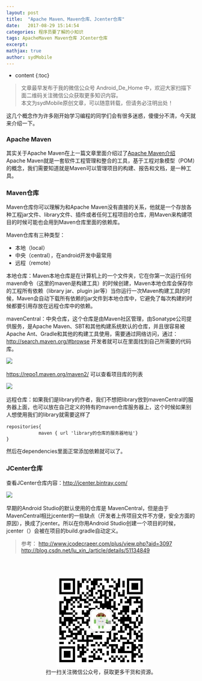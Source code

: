```yaml
---
layout: post
title:  "Apache Maven、Maven仓库、Jcenter仓库"
date:   2017-08-29 15:14:54
categories: 程序员要了解的小知识
tags: ApacheMaven Maven仓库 JCenter仓库
excerpt: 
mathjax: true
author: sydMobile
---
```

* content
{:toc}





>文章最早发布于我的微信公众号  Android_De_Home 中，欢迎大家扫描下面二维码关注微信公众获取更多知识内容。      
>本文为sydMobile原创文章，可以随意转载，但请务必注明出处！

这几个概念作为许多刚开始学习编程的同学们会有很多迷惑，傻傻分不清，今天就来介绍一下。   
### Apache Maven
其实关于Apache Maven在上一篇文章里面介绍过了[Apache Maven介绍](http://blog.csdn.net/sydMobile/article/details/78458704)   
Apache Maven就是一套软件工程管理和整合的工具，基于工程对象模型（POM）的概念，我们需要知道就是Maven可以管理项目的构建、报告和文档，是一种工具。

### Maven仓库
Maven仓库你可以理解为和Apache Maven没有直接的关系，他就是一个存放各种工程jar文件、library文件、插件或者任何工程项目的仓库，用Maven来构建项目的时候可能也会用到Maven仓库里面的依赖库。    

Maven仓库有三种类型：   

- 本地（local）  
- 中央（central），在android开发中最常用
- 远程（remote）

本地仓库：Maven本地仓库是在计算机上的一个文件夹，它在你第一次运行任何maven命令（这里的maven是构建工具）的时候创建，Maven本地仓库会保存你的工程所有依赖（library jar、plugin jar等）当你运行一次Maven构建工具的时候，Maven会自动下载所有依赖的jar文件到本地仓库中，它避免了每次构建的时候都要引用存放在远程仓库中的依赖。   

mavenCentral：中央仓库，这个仓库是由Maven社区管理，由Sonatype公司提供服务，是Apache Maven、SBT和其他构建系统默认的仓库，并且很容易被Apache Ant、Gradle和其他的构建工具使用，需要通过网络访问，通过：http://search.maven.org/#browse 开发者就可以在里面找到自己所需要的代码库。

![](http://img.blog.csdn.net/20171106174426324?watermark/2/text/aHR0cDovL2Jsb2cuY3Nkbi5uZXQvc3lkTW9iaWxl/font/5a6L5L2T/fontsize/400/fill/I0JBQkFCMA==/dissolve/70/gravity/SouthEast)

 https://repo1.maven.org/maven2/ 可以查看项目库的列表

![](http://img.blog.csdn.net/20171106174539903?watermark/2/text/aHR0cDovL2Jsb2cuY3Nkbi5uZXQvc3lkTW9iaWxl/font/5a6L5L2T/fontsize/400/fill/I0JBQkFCMA==/dissolve/70/gravity/SouthEast)

远程仓库：如果我们是library的作者，我们不想把library放到mavenCentral的服务器上面，也可以放在自己定义的特有的maven仓库服务器上，这个时候如果别人想使用我们的library就需要这样了

```
repositories{
            maven { url 'library的仓库的服务器地址'}
}
```
然后在dependencies里面正常添加依赖就可以了。  

### JCenter仓库
查看JCenter仓库内容：http://jcenter.bintray.com/   

![](http://img.blog.csdn.net/20171106174935376?watermark/2/text/aHR0cDovL2Jsb2cuY3Nkbi5uZXQvc3lkTW9iaWxl/font/5a6L5L2T/fontsize/400/fill/I0JBQkFCMA==/dissolve/70/gravity/SouthEast)


早期的Android Studio的默认使用的仓库是 MavenCentral，但是由于MavenCentral相比jcenter的一些缺点（开发者上传项目文件不方便，安全方面的原因），换成了jcenter。所以在你用Android Studio创建一个项目的时候， jcenter（）会被在项目的build.gradle自动定义。  

> 参考：
> http://www.jcodecraeer.com/plus/view.php?aid=3097
>  http://blog.csdn.net/lu_xin_/article/details/51134849

<br />
<br />
<p align="center">
<img alt="AndroidInterviewQuestions" src="https://raw.githubusercontent.com/sydmobile/sydmobile.github.io/master/pic/myqr.png"><br />
  扫一扫关注微信公众号，获取更多干货和资源。
</p>
